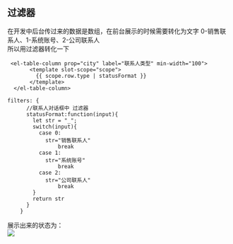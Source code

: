 ## 过滤器
在开发中后台传过来的数据是数组，在前台展示的时候需要转化为文字 0-销售联系人、1-系统账号、2-公司联系人  
所以用过滤器转化一下  
```vue
 <el-table-column prop="city" label="联系人类型" min-width="100">
       <template slot-scope="scope">
         {{ scope.row.type | statusFormat }}
       </template>
  </el-table-column>

filters: {
      //联系人对话框中 过滤器
      statusFormat:function(input){
        let str = "_";
        switch(input){
          case 0:
            str="销售联系人"
                break
          case 1:
            str="系统账号"
                break
          case 2:
            str="公司联系人"
                break
        }
        return str
      }
    }
```  
展示出来的状态为：  
![](https://raw.githubusercontent.com/466879168/Figure-bed/master/images/Snipaste_2020-01-07_11-16-55.png)
